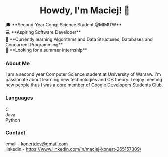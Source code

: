 <center>
    <h1>Howdy, I'm Maciej! 👋</h1>
</center>
🎓 **Second-Year Comp Science Student @MIMUW**<br>
💻 **Aspiring Software Developer**<br>
🌟 **Currently learning Algorithms and Data Structures, Databases and Concurrent Programming**<br>
💼 **Looking for a summer internship**<br>

### About Me

I am a second year Computer Science student at University of Warsaw. I'm passionate about learning new technologies and CS theory.
I enjoy meeting new people thus I was a core member of Google Developers Students Club.

### Languages
C  
Java  
Python  

### Contact
email - konertdev@gmail.com <br>
linkedin - https://www.linkedin.com/in/maciej-konert-265157309/
